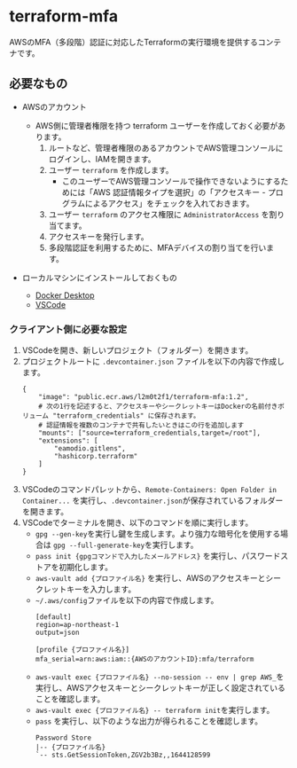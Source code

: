 # terraform-mfa

AWSのMFA（多段階）認証に対応したTerraformの実行環境を提供するコンテナです。

## 必要なもの

- AWSのアカウント
    - AWS側に管理者権限を持つ terraform ユーザーを作成しておく必要があります。
        1. ルートなど、管理者権限のあるアカウントでAWS管理コンソールにログインし、IAMを開きます。
        1. ユーザー `terraform` を作成します。
            * このユーザーでAWS管理コンソールで操作できないようにするためには「AWS 認証情報タイプを選択」の「アクセスキー - プログラムによるアクセス」をチェックを入れておきます。
        1. ユーザー `terraform` のアクセス権限に `AdministratorAccess` を割り当てます。
        1. アクセスキーを発行します。
        1. 多段階認証を利用するために、MFAデバイスの割り当てを行います。

- ローカルマシンにインストールしておくもの
    - [Docker Desktop](https://www.docker.com/products/docker-desktop/)
    - [VSCode](https://code.visualstudio.com/download)

### クライアント側に必要な設定

1. VSCodeを開き、新しいプロジェクト（フォルダー）を開きます。
1. プロジェクトルートに `.devcontainer.json` ファイルを以下の内容で作成します。
    ```
    {
        "image": "public.ecr.aws/l2m0t2f1/terraform-mfa:1.2",
        # 次の1行を記述すると、アクセスキーやシークレットキーはDockerの名前付きボリューム "terraform_credentials" に保存されます。
        # 認証情報を複数のコンテナで共有したいときはこの行を追加します
        "mounts": ["source=terraform_credentials,target=/root"],
        "extensions": [
            "eamodio.gitlens",
            "hashicorp.terraform"
        ]
    }
    ```
1. VSCodeのコマンドパレットから、`Remote-Containers: Open Folder in Container...` を実行し、`.devcontainer.json`が保存されているフォルダーを開きます。
1. VSCodeでターミナルを開き、以下のコマンドを順に実行します。
    * `gpg --gen-key`を実行し鍵を生成します。より強力な暗号化を使用する場合は `gpg --full-generate-key`を実行します。
    * `pass init {gpgコマンドで入力したメールアドレス}` を実行し、パスワードストアを初期化します。
    * `aws-vault add {プロファイル名}` を実行し、AWSのアクセスキーとシークレットキーを入力します。
    * `~/.aws/config`ファイルを以下の内容で作成します。
        ```
        [default]
        region=ap-northeast-1
        output=json

        [profile {プロファイル名}]
        mfa_serial=arn:aws:iam::{AWSのアカウントID}:mfa/terraform
        ```
    * `aws-vault exec {プロファイル名} --no-session -- env | grep AWS_`を実行し、AWSアクセスキーとシークレットキーが正しく設定されていることを確認します。
    * `aws-vault exec {プロファイル名} -- terraform init`を実行します。
    * `pass` を実行し、以下のような出力が得られることを確認します。     
        ```
        Password Store
        |-- {プロファイル名}
        `-- sts.GetSessionToken,ZGV2b3Bz,,1644128599
        ```
